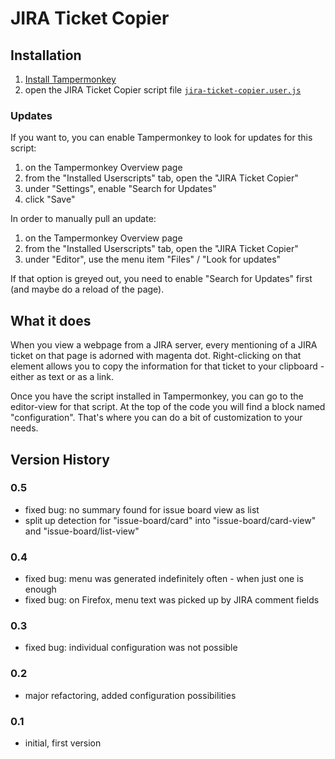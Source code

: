 # JIRA Ticket Copier

## Installation

1. [Install Tampermonkey](https://www.tampermonkey.net/)
2. open the JIRA Ticket Copier script file [`jira-ticket-copier.user.js`](https://github.com/cherub-i/jira-ticket-copier/raw/main/jira-ticket-copier.user.js)

### Updates
If you want to, you can enable Tampermonkey to look for updates for this script:

1. on the Tampermonkey Overview page
2. from the "Installed Userscripts" tab, open the "JIRA Ticket Copier"
3. under "Settings", enable "Search for Updates"
4. click "Save"

In order to manually pull an update:

1. on the Tampermonkey Overview page
2. from the "Installed Userscripts" tab, open the "JIRA Ticket Copier"
3. under "Editor", use the menu item "Files" / "Look for updates"

If that option is greyed out, you need to enable "Search for Updates" first (and maybe do a reload of the page).

## What it does
When you view a webpage from a JIRA server, every mentioning of a JIRA ticket on that page is adorned with magenta dot. Right-clicking on that element allows you to copy the information for that ticket to your clipboard - either as text or as a link.

Once you have the script installed in Tampermonkey, you can go to the editor-view for that script. At the top of the code you will find a block named "configuration". That's where you can do a bit of customization to your needs.

## Version History

### 0.5
* fixed bug: no summary found for issue board view as list
* split up detection for "issue-board/card" into "issue-board/card-view" and "issue-board/list-view"

### 0.4
* fixed bug: menu was generated indefinitely often - when just one is enough
* fixed bug: on Firefox, menu text was picked up by JIRA comment fields

### 0.3 
* fixed bug: individual configuration was not possible

### 0.2 
* major refactoring, added configuration possibilities

### 0.1
* initial, first version
